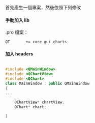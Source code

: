 首先產生一個專案，然後依照下列修改
#### 手動加入 lib
.pro 檔案：

```
QT       += core gui charts
```

#### 加入 headers
```cpp

#include <QMainWindow>
#include <QChartView>
#include <QChart>
class MainWindow : public QMainWindow
{
...    

	QChartView* chartView;
    QChart* chart;

}
```


